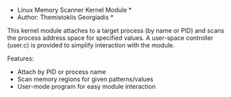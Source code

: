*    Linux Memory Scanner Kernel Module    *
*    Author: Themistoklis Georgiadis       *
 
This kernel module attaches to a target process (by name or PID) and
scans the process address space for specified values. A user-space
controller (user.c) is provided to simplify interaction with the module.

Features:
 - Attach by PID or process name
 - Scan memory regions for given patterns/values
 - User-mode program for easy module interaction